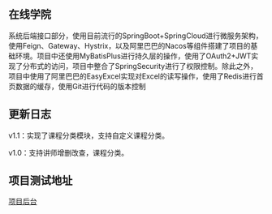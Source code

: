 ## 在线学院
系统后端接口部分，使用目前流行的SpringBoot+SpringCloud进行微服务架构，使用Feign、Gateway、Hystrix，以及阿里巴巴的Nacos等组件搭建了项目的基础环境。项目中还使用MyBatisPlus进行持久层的操作，使用了OAuth2+JWT实现了分布式的访问，项目中整合了SpringSecurity进行了权限控制。除此之外，项目中使用了阿里巴巴的EasyExcel实现对Excel的读写操作，使用了Redis进行首页数据的缓存，使用Git进行代码的版本控制

## 更新日志
v1.1：实现了课程分类模块，支持自定义课程分类。

v1.0：支持讲师增删改查，课程分类。

## 项目测试地址
[项目后台](http://hjp123.top:8080/edu)

